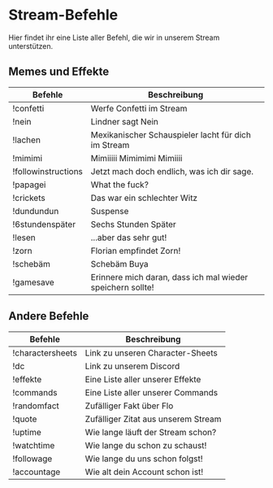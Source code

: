 # Stream-Befehle

Hier findet ihr eine Liste aller Befehl, die wir in unserem Stream unterstützen.

## Memes und Effekte
| Befehle | Beschreibung | 
| ----------- | ----------- | 
| !confetti  | Werfe Confetti im Stream | 
| !nein | Lindner sagt Nein | 
| !lachen | Mexikanischer Schauspieler lacht für dich im Stream | 
| !mimimi | Mimiiiii Mimimimi Mimiiii | 
| !followinstructions | Jetzt mach doch endlich, was ich dir sage. | 
| !papagei | What the fuck? | 
| !crickets | Das war ein schlechter Witz | 
| !dundundun | Suspense | 
| !6stundenspäter | Sechs Stunden Später | 
| !lesen | ...aber das sehr gut! | 
| !zorn | Florian empfindet Zorn! | 
| !schebäm | Schebäm Buya | 
| !gamesave | Erinnere mich daran, dass ich mal wieder speichern sollte! | 

## Andere Befehle
| Befehle | Beschreibung | 
| ----------- | ----------- | 
| !charactersheets | Link zu unseren Character-Sheets |  
| !dc | Link zu unserem Discord | 
| !effekte | Eine Liste aller unserer Effekte | 
| !commands | Eine Liste aller unserer Commands | 
| !randomfact | Zufälliger Fakt über Flo | 
| !quote | Zufälliger Zitat aus unserem Stream | 
| !uptime | Wie lange läuft der Stream schon? | 
| !watchtime | Wie lange du schon zu schaust! | 
| !followage | Wie lange du uns schon folgst! | 
| !accountage | Wie alt dein Account schon ist! | 
